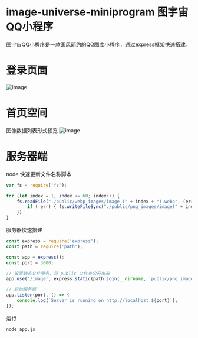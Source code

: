 # image-universe-miniprogram 图宇宙QQ小程序
图宇宙QQ小程序是一款画风简约的QQ图库小程序，通过express框架快速搭建。

# 登录页面
![image](https://github.com/user-attachments/assets/d97577c6-ca13-4eb3-b074-a02e5ab0e4c1)

# 首页空间

图像数据列表形式预览
![image](https://github.com/user-attachments/assets/d48c20a6-f544-40d5-951d-8d299cbcbb9d)
# 服务器端
node 快速更新文件名称脚本
```js
var fs = require('fs');

for (let index = 1; index <= 60; index++) {
    fs.readFile("./public/webp_images/image (" + index + ").webp", (err, data) => {
        if (!err) { fs.writeFileSync("./public/png_images/image(" + index + ").png", data) }
    })
}
```

服务器快速搭建
```js
const express = require('express');
const path = require('path');

const app = express();
const port = 3000;

// 设置静态文件服务，将 public 文件夹公开出来
app.use('/image', express.static(path.join(__dirname, 'public/png_images/')));

// 启动服务器
app.listen(port, () => {
    console.log(`Server is running on http://localhost:${port}`);
});
```
运行
```bash
node app.js
```
